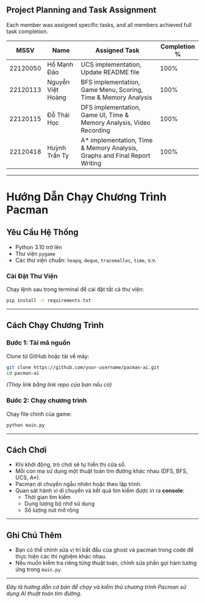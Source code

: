 ##  Project Planning and Task Assignment 

Each member was assigned specific tasks, and all members achieved full task completion.

| MSSV      | Name              | Assigned Task                                                                 | Completion % |
|-----------|-------------------|------------------------------------------------------------------------------|--------------|
| 22120050  | Hồ Mạnh Đào       | UCS implementation, Update README file                                      | 100%         |                       
| 22120113  | Nguyễn Việt Hoàng | BFS implementation, Game Menu, Scoring, Time & Memory Analysis              | 100%         |                       
| 22120115  | Đỗ Thái Học       | DFS implementation, Game UI, Time & Memory Analysis, Video Recording        | 100%         |                       
| 22120418  | Huỳnh Trần Ty     | A* implementation, Time & Memory Analysis, Graphs and Final Report Writing  | 100%         |                      

---

#  Hướng Dẫn Chạy Chương Trình Pacman

##  Yêu Cầu Hệ Thống

- Python 3.10 trở lên
- Thư viện `pygame`
- Các thư viện chuẩn: `heapq`, `deque`, `tracemalloc`, `time`, v.v.

###  Cài Đặt Thư Viện

Chạy lệnh sau trong terminal để cài đặt tất cả thư viện:

```bash
pip install -r requirements.txt
```

---

##  Cách Chạy Chương Trình

### Bước 1: Tải mã nguồn

Clone từ GitHub hoặc tải về máy:

```bash
git clone https://github.com/your-username/pacman-ai.git
cd pacman-ai
```

*(Thay link bằng link repo của bạn nếu có)*

### Bước 2: Chạy chương trình

Chạy file chính của game:

```bash
python main.py
```

---

## Cách Chơi

- Khi khởi động, trò chơi sẽ tự hiển thị cửa sổ.
- Mỗi con ma sử dụng một thuật toán tìm đường khác nhau (DFS, BFS, UCS, A*).
- Pacman di chuyển ngẫu nhiên hoặc theo lập trình.
- Quan sát hành vi di chuyển và kết quả tìm kiếm được in ra **console**:  
  -  Thời gian tìm kiếm  
  -  Dung lượng bộ nhớ sử dụng  
  -  Số lượng nút mở rộng

---

##  Ghi Chú Thêm

- Bạn có thể chỉnh sửa vị trí bắt đầu của ghost và pacman trong code để thực hiện các thí nghiệm khác nhau.
- Nếu muốn kiểm tra riêng từng thuật toán, chỉnh sửa phần gọi hàm tương ứng trong `main.py`.

---

 *Đây là hướng dẫn cơ bản để chạy và kiểm thử chương trình Pacman sử dụng AI thuật toán tìm đường.*
